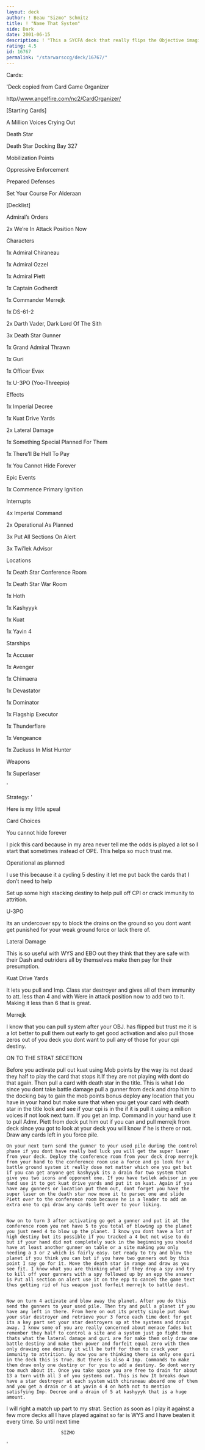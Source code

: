 ```yaml
---
layout: deck
author: ! Beau "Sizmo" Schmitz
title: ! "Name That System"
side: Dark
date: 2001-06-15
description: ! "This a SYCFA deck that really flips the Objective imagine that."
rating: 4.5
id: 16767
permalink: "/starwarsccg/deck/16767/"
---
```

Cards: 

'Deck copied from Card Game Organizer

http//www.angelfire.com/nc2/CardOrganizer/


[Starting Cards]

A Million Voices Crying Out

Death Star

Death Star Docking Bay 327

Mobilization Points

Oppressive Enforcement

Prepared Defenses

Set Your Course For Alderaan


[Decklist]

Admiral’s Orders

2x We’re In Attack Position Now


Characters

1x Admiral Chiraneau

1x Admiral Ozzel

1x Admiral Piett

1x Captain Godherdt

1x Commander Merrejk

1x DS-61-2

2x Darth Vader, Dark Lord Of The Sith

3x Death Star Gunner

1x Grand Admiral Thrawn

1x Guri

1x Officer Evax

1x U-3PO (Yoo-Threepio)


Effects

1x Imperial Decree

1x Kuat Drive Yards

2x Lateral Damage

1x Something Special Planned For Them

1x There’ll Be Hell To Pay

1x You Cannot Hide Forever


Epic Events

1x Commence Primary Ignition


Interrupts

4x Imperial Command

2x Operational As Planned

3x Put All Sections On Alert

3x Twi’lek Advisor


Locations

1x Death Star Conference Room

1x Death Star War Room

1x Hoth

1x Kashyyyk

1x Kuat

1x Yavin 4


Starships

1x Accuser

1x Avenger

1x Chimaera

1x Devastator

1x Dominator

1x Flagship Executor

1x Thunderflare

1x Vengeance

1x Zuckuss In Mist Hunter


Weapons

1x Superlaser

'

Strategy: '

Here is my little speal


Card Choices


You cannot hide forever

I pick this card because in my area never tell me the odds is played a lot so I start that sometimes instead of OPE. This helps so much trust me.


Operational as planned

I use this because it a cycling 5 destiny it let me put back the cards that I don’t need to help

Set up some high stacking destiny to help pull off CPI or crack immunity to attrition.


U-3PO

Its an undercover spy to block the drains on the ground so you dont want get punished for your weak ground force or lack there of.


Lateral Damage

This is so useful with WYS and EBO out they think that they are safe with their Dash and outriders all by themselves make then pay for their presumption.


Kuat Drive Yards

It lets you pull and Imp. Class star destroyer and gives all of them immunity to att. less than 4 and with Were in attack position now to add two to it. Making it less than 6 that is great.


Merrejk

I know that you can pull system after your OBJ. has flipped but trust me it is a lot better to pull them out early to get good activation and also pull those zeros out of you deck you dont want to pull any of those for your cpi destiny.


ON TO THE STRAT SECETION

Before you activate pull out kuat using Mob points by the way its not dead they half to play the card that stops it.If they are not playing with dont do that again. Then pull a card with death star in the title. This is what I do since you dont take battle damage pull a gunner from deck and drop him to the docking bay to gain the mob points bonus deploy any location that you have in your hand but make sure that when you get your card with death star in the title look and see if your cpi is in the if it is pull it using a million voices if not look next turn. If you get an Imp. Command in your hand use it to pull Admr. Piett from deck put him out if you can and pull merrejk from deck since you got to look at your deck you will know if he is there or not. Draw any cards left in you force pile.


	On your next turn send the gunner to your used pile during the control phase if you dont have really bad luck you will get the super laser from your deck. Deploy the conference room from your deck drop merrejk from your hand to the conference room use a force and go look for a battle ground system it really dose not matter which one you get but if you can get anyone get kashyyyk its a drain for two system that give you two icons and opponent one. If you have twilek advisor in you hand use it to get kuat drive yards and put it on kuat. Again if you have any gunners or location put them out, dont forget you have the super laser on the death star now move it to parsec one and slide Piett over to the conference room because he is a leader to add an extra one to cpi draw any cards left over to your liking.


	Now on to turn 3 after activating go get a gunner and put it at the conference room you not have 5 to you total of blowing up the planet you just need 4 to blow up the planet. I know you dont have a lot of high destiny but its possible if you tracked a 4 but not wise to do but if your hand did not completely suck in the beginning you should have at least another gunner on table or a site making you only needing a 3 or 2 which is fairly easy. Get ready to try and blow the planet if you think you can but if you have two gunners out by this point I say go for it. Move the death star in range and draw as you see fit. I know what you are thinking what if they drop a spy and try to kill off your gunners with a spy followed up by an epp the answer is Put all section on alert use it on the epp to cancel the game text thus getting rid of his weapon just forfeit merrejk to battle dest.


	Now on turn 4 activate and blow away the planet. After you do this send the gunners to your used pile. Then try and pull a planet if you have any left in there. From here on out its pretty simple put down your star destroyer and retrieve your 3 force each time dont for get its a key part set your star destroyers up at the systems and drain away. I know some of you are really concerned about menace fades but remember they half to control a site and a system just go fight them thats what the lateral damage and guri are for make them only draw one battle destiny and make then power and forfeit equal zero with them only drawing one destiny it will be tuff for them to crack your immunity to attrition. By now you are thinking there is only one guri in the deck this is true. But there is also 4 Imp. Commands to make them draw only one destiny or for you to add a destiny. So dont worry too much about it. Once you take space you are free to drain for about 13 a turn with all 3 of you systems out. This is how It breaks down have a star destroyer at each system with chiraneau aboard one of them and you get a drain or 4 at yavin 4 4 on hoth not to mention satisfying Imp. Decree and a drain of 5 at kashyyyk that is a huge amount.


I will right a match up part to my strat. Section as soon as I play it against a few more decks all I have played against so far is WYS and I have beaten it every time.  So until next time


						SIZMO

'
